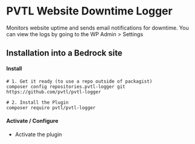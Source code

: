 # PVTL Website Downtime Logger

Monitors website uptime and sends email notifications for downtime. You can view the logs by going to the WP Admin > Settings

## Installation into a Bedrock site

#### Install

```
# 1. Get it ready (to use a repo outside of packagist)
composer config repositories.pvtl-logger git https://github.com/pvtl/pvtl-logger

# 2. Install the Plugin
composer require pvtl/pvtl-logger
```

#### Activate / Configure

- Activate the plugin